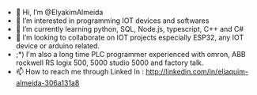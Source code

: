 - 👋 Hi, I’m @ElyakimAlmeida
- 👀 I’m interested in programming IOT devices and softwares
- 🌱 I’m currently learning python, SQL, Node.js, typescript, C++ and C#
- 💞️ I’m looking to collaborate on IOT projects especially ESP32, any IOT device or arduino related.
- ;*) I'm also a long time PLC programmer experienced with omron, ABB rockwell RS logix 500, 5000 studio 5000 and factory talk.
- 📫 How to reach me through Linked In : http://linkedin.com/in/eliaquim-almeida-306a131a8

<!---
ElyakimAlmeida/ElyakimAlmeida is a ✨ special ✨ repository because its `README.md` (this file) appears on your GitHub profile.
You can click the Preview link to take a look at your changes.
--->
